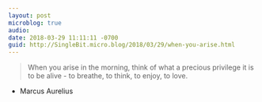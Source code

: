 ```yaml
---
layout: post
microblog: true
audio: 
date: 2018-03-29 11:11:11 -0700
guid: http://SingleBit.micro.blog/2018/03/29/when-you-arise.html
---
```

>When you arise in the morning, think of what a precious privilege it is to be alive - to breathe, to think, to enjoy, to love.

- Marcus Aurelius
